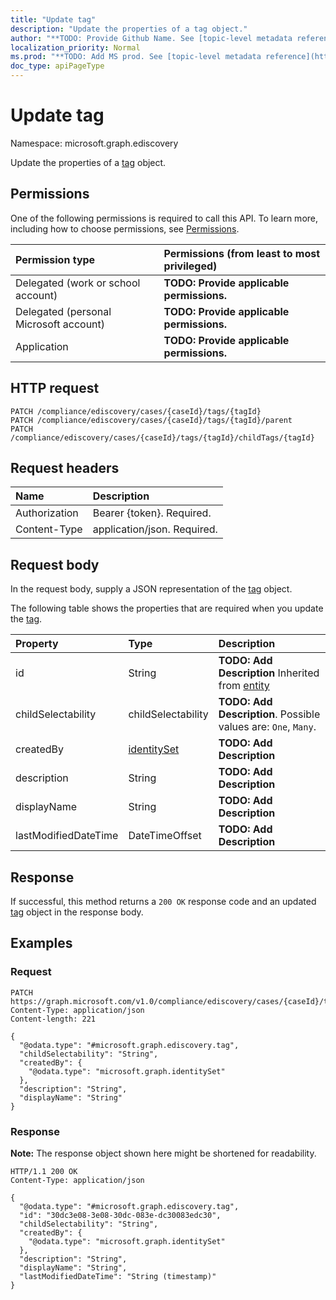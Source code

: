 ```yaml
---
title: "Update tag"
description: "Update the properties of a tag object."
author: "**TODO: Provide Github Name. See [topic-level metadata reference](https://msgo.azurewebsites.net/add/document/guidelines/metadata.html#topic-level-metadata)**"
localization_priority: Normal
ms.prod: "**TODO: Add MS prod. See [topic-level metadata reference](https://msgo.azurewebsites.net/add/document/guidelines/metadata.html#topic-level-metadata)**"
doc_type: apiPageType
---
```


# Update tag
Namespace: microsoft.graph.ediscovery



Update the properties of a [tag](../resources/ediscovery-tag.md) object.

## Permissions
One of the following permissions is required to call this API. To learn more, including how to choose permissions, see [Permissions](/graph/permissions-reference).

|Permission type|Permissions (from least to most privileged)|
|:---|:---|
|Delegated (work or school account)|**TODO: Provide applicable permissions.**|
|Delegated (personal Microsoft account)|**TODO: Provide applicable permissions.**|
|Application|**TODO: Provide applicable permissions.**|

## HTTP request

<!-- {
  "blockType": "ignored"
}
-->
``` http
PATCH /compliance/ediscovery/cases/{caseId}/tags/{tagId}
PATCH /compliance/ediscovery/cases/{caseId}/tags/{tagId}/parent
PATCH /compliance/ediscovery/cases/{caseId}/tags/{tagId}/childTags/{tagId}
```

## Request headers
|Name|Description|
|:---|:---|
|Authorization|Bearer {token}. Required.|
|Content-Type|application/json. Required.|

## Request body
In the request body, supply a JSON representation of the [tag](../resources/ediscovery-tag.md) object.

The following table shows the properties that are required when you update the [tag](../resources/ediscovery-tag.md).

|Property|Type|Description|
|:---|:---|:---|
|id|String|**TODO: Add Description** Inherited from [entity](../resources/ediscovery-entity.md)|
|childSelectability|childSelectability|**TODO: Add Description**. Possible values are: `One`, `Many`.|
|createdBy|[identitySet](../resources/ediscovery-identityset.md)|**TODO: Add Description**|
|description|String|**TODO: Add Description**|
|displayName|String|**TODO: Add Description**|
|lastModifiedDateTime|DateTimeOffset|**TODO: Add Description**|



## Response

If successful, this method returns a `200 OK` response code and an updated [tag](../resources/ediscovery-tag.md) object in the response body.

## Examples

### Request
<!-- {
  "blockType": "request",
  "name": "update_tag"
}
-->
``` http
PATCH https://graph.microsoft.com/v1.0/compliance/ediscovery/cases/{caseId}/tags/{tagId}
Content-Type: application/json
Content-length: 221

{
  "@odata.type": "#microsoft.graph.ediscovery.tag",
  "childSelectability": "String",
  "createdBy": {
    "@odata.type": "microsoft.graph.identitySet"
  },
  "description": "String",
  "displayName": "String"
}
```


### Response
**Note:** The response object shown here might be shortened for readability.
<!-- {
  "blockType": "response",
  "truncated": true
}
-->
``` http
HTTP/1.1 200 OK
Content-Type: application/json

{
  "@odata.type": "#microsoft.graph.ediscovery.tag",
  "id": "30dc3e08-3e08-30dc-083e-dc30083edc30",
  "childSelectability": "String",
  "createdBy": {
    "@odata.type": "microsoft.graph.identitySet"
  },
  "description": "String",
  "displayName": "String",
  "lastModifiedDateTime": "String (timestamp)"
}
```

